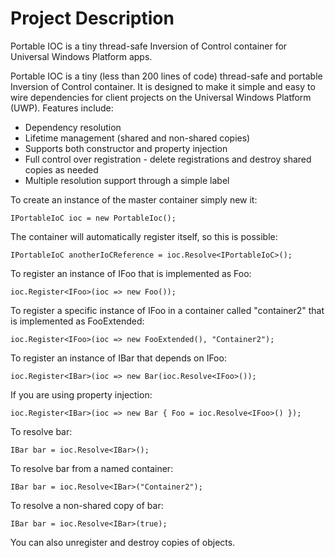 # Project Description
Portable IOC is a tiny thread-safe Inversion of Control container for
Universal Windows Platform apps.

Portable IOC is a tiny (less than 200 lines of code) thread-safe and portable Inversion of Control container. It is designed to make it simple and easy to wire dependencies for client projects on the Universal Windows Platform (UWP). Features include:

* Dependency resolution
* Lifetime management (shared and non-shared copies) 
* Supports both constructor and property injection 
* Full control over registration - delete registrations and destroy shared copies as needed
* Multiple resolution support through a simple label

To create an instance of the master container simply new it: 

` IPortableIoC ioc = new PortableIoc(); `

The container will automatically register itself, so this is possible: 

` IPortableIoC anotherIoCReference = ioc.Resolve<IPortableIoC>(); `

To register an instance of IFoo that is implemented as Foo:

` ioc.Register<IFoo>(ioc => new Foo()); `

To register a specific instance of IFoo in a container called "container2" that is implemented as FooExtended:

` ioc.Register<IFoo>(ioc => new FooExtended(), "Container2"); `

To register an instance of IBar that depends on IFoo: 

` ioc.Register<IBar>(ioc => new Bar(ioc.Resolve<IFoo>()); `

If you are using property injection: 

` ioc.Register<IBar>(ioc => new Bar { Foo = ioc.Resolve<IFoo>() }); `

To resolve bar: 

` IBar bar = ioc.Resolve<IBar>(); `

To resolve bar from a named container: 

` IBar bar = ioc.Resolve<IBar>("Container2"); `

To resolve a non-shared copy of bar: 

` IBar bar = ioc.Resolve<IBar>(true); `

You can also unregister and destroy copies of objects.

